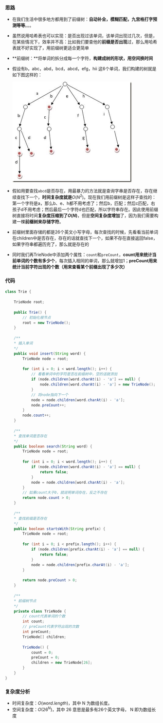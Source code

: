 ### 思路

-   在我们生活中很多地方都用到了前缀树：**自动补全，模糊匹配，九宫格打字预测等等**。。。

-   虽然说用哈希表也可以实现：是否出现过该单词，该单词出现过几次，但是，在某些情况下，效率并不高：比如我们要查他的**前缀是否出现**过，那么用哈希表就不好实现了，用前缀树更适合更简单

-   **前缀树：**将单词的拆分成每一个字符，**构建成树的形状，用空间换时间**

-   假设有b，abc，abd，bcd，abcd，efg，hii 这6个单词，我们构建的树就是如下图这样的：

    ![](../../../image/45.jpg)

-   假如用要查找`abcd`是否存在，用最暴力的方法就是查询字串是否存在，存在继续查找下一个，**时间复杂度就是**$O(N^2)$。现在我们用前缀树是这样子查找的：第一个字符是a，那么b、e、h都不用考虑了；然后b，匹配；然后c匹配，右孩子d不用考虑；然后最后一个字符d也匹配，所以字符串存在。因此使用前缀树直接将时间**复杂度压缩到了$O(N)$**，但是**空间复杂度增加**了，因为我们需要构建一棵**前缀树来存储字符**。

-   前缀树里面存储的都是26个英文小写字母，每次查找的时候，先看看当前单词在children中是否存在，存在的话就查找下一个，如果不存在直接返回false，如果字符串都遍历完了，那么就是存在的

-   同时我们再TrieNode中添加两个属性：`count`和`preCount`，**count用来统计当前单词的个数有多少个**，每次插入相同的单词，那么就增加1；**preCount用来统计当前字符出现的个数（用来查看某个前缀出现了多少次）**

### 代码


```java
class Trie {

    TrieNode root;

    public Trie() {
        // 初始化根节点
        root = new TrieNode();
    }
    
    /** 
    * 插入单词
    */
    public void insert(String word) {
        TrieNode node = root;

        for (int i = 0; i < word.length(); i++) {
            // 看看单词中的字符是否在前缀树中，空的话就添加
            if (node.children[word.charAt(i) - 'a'] == null) {
                node.children[word.charAt(i) - 'a'] = new TrieNode();
            }
            // 将node指向下一个
            node = node.children[word.charAt(i) - 'a'];
            node.preCount++;
        }
        node.count++;
    }
    
    /**
    * 查找单词是否存在
    */
    public boolean search(String word) {
        TrieNode node = root;

        for (int i = 0; i < word.length(); i++) {
            if (node.children[word.charAt(i) - 'a'] == null) {
                return false;
            }
            node = node.children[word.charAt(i) - 'a'];
        }
        // 如果count大于0，就说明单词存在，反之不存在
        return node.count > 0;
    }
    
    /**
    * 查找前缀是否存在
    */
    public boolean startsWith(String prefix) {
        TrieNode node = root;

        for (int i = 0; i < prefix.length(); i++) {
            if (node.children[prefix.charAt(i) - 'a'] == null) {
                return false;
            }
            node = node.children[prefix.charAt(i) - 'a'];
        }

        return node.preCount > 0;
    }

    /**
    * 前缀树节点
    */
    private class TrieNode {
        // count代表单词的个数
        int count;
        // preCount代表字符出现的次数
        int preCount;
        TrieNode[] children;

        TrieNode() {
            count = 0;
            preCount = 0;
            children = new TrieNode[26];
        }
    }
}
```

### **复杂度分析**

- 时间复杂度：$O(word.length)$，其中 N 为数组长度。
- 空间复杂度：$O(26^N)$，其中 26 意思是最多有26个英文字母， N 即为数组长度